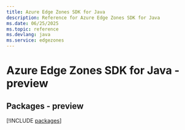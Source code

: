```yaml
---
title: Azure Edge Zones SDK for Java
description: Reference for Azure Edge Zones SDK for Java
ms.date: 06/25/2025
ms.topic: reference
ms.devlang: java
ms.service: edgezones
---
```

# Azure Edge Zones SDK for Java - preview
## Packages - preview
[!INCLUDE [packages](edge-zones-index.md)]